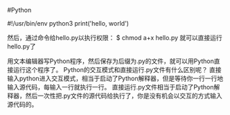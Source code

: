 #Python

#!/usr/bin/env python3
print('hello, world')

然后，通过命令给hello.py以执行权限：
$ chmod a+x hello.py
就可以直接运行hello.py了

用文本编辑器写Python程序，然后保存为后缀为.py的文件，就可以用Python直接运行这个程序了。
Python的交互模式和直接运行.py文件有什么区别呢？
直接输入python进入交互模式，相当于启动了Python解释器，但是等待你一行一行地输入源代码，每输入一行就执行一行。
直接运行.py文件相当于启动了Python解释器，然后一次性把.py文件的源代码给执行了，你是没有机会以交互的方式输入源代码的。


